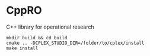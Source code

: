 # CppRO
C++ library for operational research

```
mkdir build && cd build
cmake .. -DCPLEX_STUDIO_DIR=/folder/to/cplex/install
make install
```
